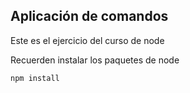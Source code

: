 ## Aplicación de comandos

Este es el ejercicio del curso de node

Recuerden instalar los paquetes de node

```
npm install
```